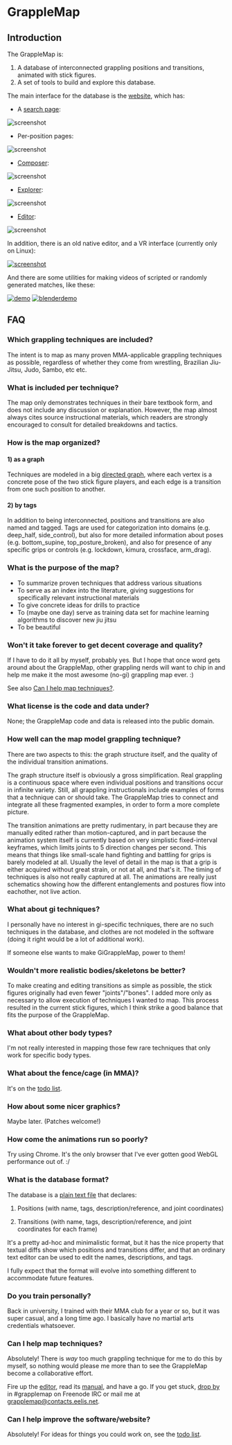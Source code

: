 # GrappleMap

## Introduction

The GrappleMap is:

1. A database of interconnected grappling positions and transitions,
   animated with stick figures.
2. A set of tools to build and explore this database.

The main interface for the database is the [website](http://eel.is/GrappleMap/), which has:

- A [search page](http://eel.is/GrappleMap/):

 ![screenshot](http://eel.is/GrappleMap-extra/search.png)

- Per-position pages:

 ![screenshot](http://eel.is/GrappleMap-extra/pospage.png)

- [Composer](http://eel.is/GrappleMap/composer/):

 ![screenshot](http://eel.is/GrappleMap-extra/composer.png)

- [Explorer](http://eel.is/GrappleMap/explorer/):

 ![screenshot](http://eel.is/GrappleMap-extra/explorer.png)

- [Editor](http://eel.is/GrappleMap/editor/):

 ![screenshot](http://eel.is/GrappleMap-extra/editor.png)

In addition, there is an old native editor, and a VR interface (currently only on Linux):

[![screenshot](https://img.youtube.com/vi/MAeBgGZ1GdM/0.jpg)](https://www.youtube.com/watch?v=MAeBgGZ1GdM)

And there are some utilities for making videos of
scripted or randomly generated matches, like these:

[![demo](https://img.youtube.com/vi/sdygmrlm-ck/0.jpg)](https://www.youtube.com/watch?v=sdygmrlm-ck)
[![blenderdemo](https://img.youtube.com/vi/rC7zTBMPj1Y/0.jpg)](https://www.youtube.com/watch?v=rC7zTBMPj1Y)

## FAQ

### Which grappling techniques are included?

The intent is to map as many proven MMA-applicable grappling techniques as possible,
regardless of whether they come from wrestling, Brazilian Jiu-Jitsu, Judo,
Sambo, etc etc.


### What is included per technique?

The map only demonstrates techniques in their bare textbook form, and does not
include any discussion or explanation. However, the map almost always
cites source instructional materials, which readers are strongly
encouraged to consult for detailed breakdowns and tactics.


### How is the map organized?

#### 1) as a graph

Techniques are modeled in a big [directed graph](https://en.wikipedia.org/wiki/Graph_%28discrete_mathematics%29),
where each vertex is
a concrete pose of the two stick figure players, and each edge is a transition from one such position to another.

#### 2) by tags

In addition to being interconnected, positions and transitions are also named and tagged.
Tags are used for categorization into domains (e.g. deep_half, side\_control),
but also for more detailed information about poses (e.g. bottom\_supine, top\_posture\_broken),
and also for presence of any specific grips or controls (e.g. lockdown, kimura, crossface, arm_drag).


### What is the purpose of the map?

- To summarize proven techniques that address various situations
- To serve as an index into the literature, giving suggestions for specifically relevant instructional materials
- To give concrete ideas for drills to practice
- To (maybe one day) serve as training data set for machine learning algorithms to discover new jiu jitsu
- To be beautiful


### Won't it take forever to get decent coverage and quality?

If I have to do it all by myself, probably yes.
But I hope that once word gets around about the GrappleMap,
other grappling nerds will want to chip in and help me make it
the most awesome (no-gi) grappling map ever. :)

See also [Can I help map techniques?](#can-i-help-map-techniques).




### What license is the code and data under?

None; the GrappleMap code and data is released into the public domain.


### How well can the map model grappling technique?

There are two aspects to this: the graph structure itself, and the
quality of the individual transition animations.

The graph structure itself is obviously a gross simplification.
Real grappling is a continuous space where
even individual positions and transitions occur in infinite variety.
Still, all grappling instructionals include examples
of forms that a technique can or should take.
The GrappleMap tries to connect and integrate all these fragmented
examples, in order to form a more complete picture.

The transition animations are pretty rudimentary, in part because
they are manually edited rather than motion-captured, and in part
because the animation system itself is currently based on
very simplistic fixed-interval keyframes, which limits joints to
5 direction changes per second.
This means that things like small-scale hand fighting and battling
for grips is barely modeled at all.
Usually the level of detail in the map is that a grip is either
acquired without great strain, or not at all, and that's it.
The timing of techniques is also not really captured at all.
The animations are really just schematics showing how the different
entanglements and postures flow into eachother, not live action.

### What about gi techniques?

I personally have no interest in gi-specific techniques, there are no such
techniques in the database, and clothes are not modeled in the software
(doing it right would be a lot of additional work).

If someone else wants to make GiGrappleMap, power to them!


### Wouldn't more realistic bodies/skeletons be better?

To make creating and editing transitions as simple as possible, the stick figures
originally had even fewer "joints"/"bones". I added more only as
necessary to allow execution of techniques I wanted to map. This
process resulted in the current stick figures, which I think strike a good
balance that fits the purpose of the GrappleMap.


### What about other body types?

I'm not really interested in mapping those few rare techniques that only work for
specific body types.


### What about the fence/cage (in MMA)?

It's on the [todo list](todo.txt).


### How about some nicer graphics?

Maybe later. (Patches welcome!)


### How come the animations run so poorly?

Try using Chrome. It's the only browser that I've ever gotten good WebGL performance out of. :/


### What is the database format?

The database is a [plain text file](https://github.com/Eelis/GrappleMap/blob/master/GrappleMap.txt) that declares:

1. Positions (with name, tags, description/reference, and joint coordinates)

2. Transitions (with name, tags, description/reference, and joint coordinates for each frame)

It's a pretty ad-hoc and minimalistic format, but it has the nice property that
textual diffs show which positions and transitions differ, and that an ordinary
text editor can be used to edit the names, descriptions, and tags.

I fully expect that the format will evolve into something different to accommodate future features.


### Do you train personally?

Back in university, I trained with their MMA club for a year or so, but it was super
casual, and a long time ago. I basically have no martial arts credentials whatsoever.


### Can I help map techniques?

Absolutely! There is *way* too much grappling technique for me to do this by myself,
so nothing would please me more than to see the GrappleMap become a collaborative effort.

Fire up the [editor](http://eel.is/GrappleMap/editor/), read its [manual](https://github.com/Eelis/GrappleMap/blob/master/doc/web-editor.md), and have a go. If you get stuck, [drop by](https://webchat.freenode.net/) in #grapplemap on Freenode IRC or mail me at grapplemap@contacts.eelis.net.

### Can I help improve the software/website?

Absolutely! For ideas for things you could work on, see the [todo list](doc/todo.txt).
